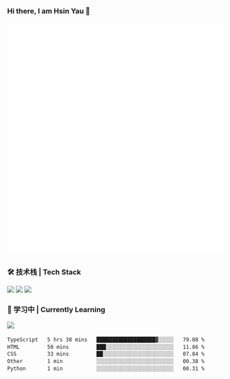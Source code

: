 ### Hi there, I am Hsin Yau 👋 
![Metrics](./github-metrics.svg)

### 🛠 技术栈 | Tech Stack
![](https://skillicons.dev/icons?i=html,css,js,ts,sass,jquery,bootstrap,vue&theme=light) 
![](https://skillicons.dev/icons?i=vite,nuxtjs,webpack,tailwindcss,windicss,nodejs,express,markdown&theme=light)
![](https://skillicons.dev/icons?i=mysql,mongodb,git,pug,vscode,idea,ps,figma&theme=light)

### 📖 学习中 | Currently Learning

![](https://skillicons.dev/icons?i=react,nextjs,svelte,nestjs,nginx,docker,rollupjs&theme=light)

<!--START_SECTION:waka-->

```txt
TypeScript   5 hrs 38 mins   ███████████████████▓░░░░░   79.08 %
HTML         50 mins         ███░░░░░░░░░░░░░░░░░░░░░░   11.86 %
CSS          33 mins         ██░░░░░░░░░░░░░░░░░░░░░░░   07.84 %
Other        1 min           ░░░░░░░░░░░░░░░░░░░░░░░░░   00.38 %
Python       1 min           ░░░░░░░░░░░░░░░░░░░░░░░░░   00.31 %
```

<!--END_SECTION:waka-->
